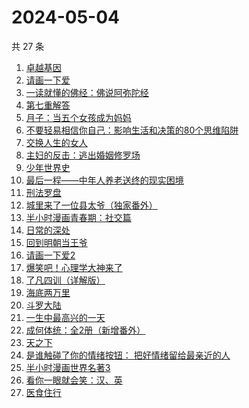 # 2024-05-04

共 27 条

<!-- BEGIN WEREAD -->
<!-- 最后更新时间 2024-05-04 21:00:59 +0800 -->
1. [卓越基因](https://weread.qq.com/web/bookDetail/45332740813ab8c2cg017d32)
1. [请画一下爱](https://weread.qq.com/web/bookDetail/6e8327f0813ab6b1bg014d38)
1. [一读就懂的佛经：佛说阿弥陀经](https://weread.qq.com/web/bookDetail/ab832510813ab8b1dg014fbe)
1. [第七重解答](https://weread.qq.com/web/bookDetail/6e732530813ab8cf4g014219)
1. [月子：当五个女孩成为妈妈](https://weread.qq.com/web/bookDetail/8ac32350813ab8cf1g0129bd)
1. [不要轻易相信你自己：影响生活和决策的80个思维陷阱](https://weread.qq.com/web/bookDetail/6b532940813ab8cc8g015d3c)
1. [交换人生的女人](https://weread.qq.com/web/bookDetail/443328c0813ab8be2g0150e8)
1. [主妇的反击：逃出婚姻修罗场](https://weread.qq.com/web/bookDetail/26e32da0813ab8c3dg01164d)
1. [少年世界史](https://weread.qq.com/web/bookDetail/ea6323f0813ab85d9g011ec4)
1. [最后一程——中年人养老送终的现实困境](https://weread.qq.com/web/bookDetail/aa0326e0813ab8bc8g016d55)
1. [刑法罗盘](https://weread.qq.com/web/bookDetail/7e732cb0813ab6e29g018f8a)
1. [城里来了一位县太爷（独家番外）](https://weread.qq.com/web/bookDetail/80332370813ab8c1dg011b1e)
1. [半小时漫画青春期：社交篇](https://weread.qq.com/web/bookDetail/43532df0813ab8bdcg012734)
1. [日常的深处](https://weread.qq.com/web/bookDetail/60d32150813ab872eg0185d3)
1. [回到明朝当王爷](https://weread.qq.com/web/bookDetail/ff532e4057b8a6ff51d87a2)
1. [请画一下爱2](https://weread.qq.com/web/bookDetail/64332740813ab8c3dg013f89)
1. [爆笑吧！心理学大神来了](https://weread.qq.com/web/bookDetail/133327c071e745231336a6f)
1. [了凡四训（详解版）](https://weread.qq.com/web/bookDetail/e3532ed0718f96e3e355fdc)
1. [海底两万里](https://weread.qq.com/web/bookDetail/aad321e07268789aaade032)
1. [斗罗大陆](https://weread.qq.com/web/bookDetail/3f832f105724353f8a62cda)
1. [一生中最高兴的一天](https://weread.qq.com/web/bookDetail/06232610718048ed062d285)
1. [成何体统：全2册（新增番外）](https://weread.qq.com/web/bookDetail/e19325a0813ab6fefg010a1c)
1. [天之下](https://weread.qq.com/web/bookDetail/4de326a0721770aa4de95f4)
1. [是谁触碰了你的情绪按钮： 把好情绪留给最亲近的人](https://weread.qq.com/web/bookDetail/fb5323a0724b1404fb528b4)
1. [半小时漫画世界名著3](https://weread.qq.com/web/bookDetail/d4a32840813ab777dg011f08)
1. [看你一眼就会笑：汉、英](https://weread.qq.com/web/bookDetail/4f4321f0813ab73d2g010f15)
1. [医食住行](https://weread.qq.com/web/bookDetail/07032d00813ab8b08g014691)
<!-- END WEREAD -->